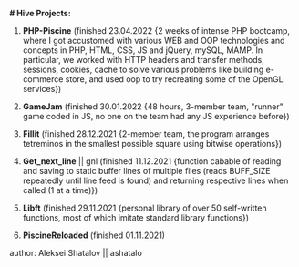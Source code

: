 **# Hive Projects:**

1. **PHP-Piscine** (finished 23.04.2022 {2 weeks of intense PHP bootcamp, where I got accustomed with various WEB and OOP technologies and concepts in PHP, HTML, CSS, JS and jQuery, mySQL, MAMP. In particular, we worked with HTTP headers and transfer methods, sessions, cookies, cache to solve various problems like building e-commerce store, and used oop to try recreating some of the OpenGL services})

2. **GameJam** (finished 30.01.2022 {48 hours, 3-member team, "runner" game coded in JS, no one on the team had any JS experience before})

3. **Fillit** (finished 28.12.2021 {2-member team, the program arranges tetreminos in the smallest possible square using bitwise operations})

4. **Get_next_line** || gnl (finished 11.12.2021 {function cabable of reading and saving to static buffer lines of multiple files (reads BUFF_SIZE repeatedly until line feed is found) and returning respective lines when called (1 at a time)}) 

5. **Libft** (finished 29.11.2021 {personal library of over 50 self-written functions, most of which imitate standard library functions})

6. **PiscineReloaded** (finished 01.11.2021)

author: 
Aleksei Shatalov || ashatalo
